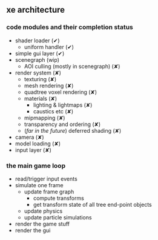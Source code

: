 ## xe architecture

### code modules and their completion status
* shader loader (✔︎)
  * uniform handler (✔︎)
* simple gui layer (✔︎)
* scenegraph (wip)
  * AOI culling (mostly in scenegraph) (✘)
* render system (✘)
  * texturing (✘)
  * mesh rendering (✘)
  * quadtree voxel rendering (✘)
  * materials (✘)
    * lighting & lightmaps (✘)
    * caustics etc (✘)
  * mipmapping (✘)
  * transparency and ordering (✘)
  * (*far in the future*) deferred shading (✘)
* camera (✘)
* model loading (✘)
* input layer (✘)

### the main game loop
* read/trigger input events
* simulate one frame
  * update frame graph
    * compute transforms
    * get transform state of all tree end-point objects
  * update physics
  * update particle simulations
* render the game stuff
* render the gui
